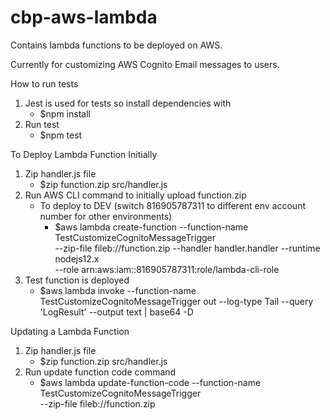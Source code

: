 # cbp-aws-lambda
Contains lambda functions to be deployed on AWS.

Currently for customizing AWS Cognito Email messages to users.


How to run tests
1. Jest is used for tests so install dependencies with 
    - $npm install
2. Run test
    - $npm test

To Deploy Lambda Function Initially

1. Zip handler.js file
    - $zip function.zip src/handler.js 
2. Run AWS CLI command to initially upload function.zip
    - To deploy to DEV (switch 816905787311 to different env account number for other environments)
        - $aws lambda create-function --function-name TestCustomizeCognitoMessageTrigger  \
            --zip-file fileb://function.zip --handler handler.handler --runtime nodejs12.x \
            --role arn:aws:iam::816905787311:role/lambda-cli-role
3. Test function is deployed
    - $aws lambda invoke --function-name TestCustomizeCognitoMessageTrigger out --log-type Tail --query 'LogResult' --output text |  base64 -D


Updating a Lambda Function
1. Zip handler.js file
    - $zip function.zip src/handler.js 
2. Run update function code command
    - $aws lambda update-function-code --function-name TestCustomizeCognitoMessageTrigger  \
        --zip-file fileb://function.zip

